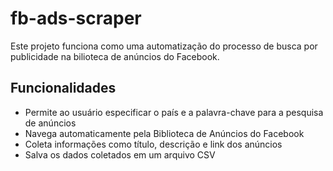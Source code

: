 # fb-ads-scraper

Este projeto funciona como uma automatização do processo de busca por publicidade na bilioteca de anúncios do Facebook.

## Funcionalidades

- Permite ao usuário especificar o país e a palavra-chave para a pesquisa de anúncios
- Navega automaticamente pela Biblioteca de Anúncios do Facebook
- Coleta informações como título, descrição e link dos anúncios
- Salva os dados coletados em um arquivo CSV
